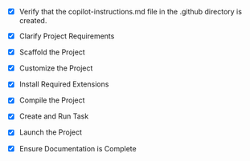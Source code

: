 <!-- Use this file to provide workspace-specific custom instructions to Copilot. -->
- [x] Verify that the copilot-instructions.md file in the .github directory is created.

- [x] Clarify Project Requirements
	<!-- Creating Next.js 15 admin panel for INCARGO logistics company with TypeScript, Tailwind CSS, and Supabase integration -->

- [x] Scaffold the Project
	<!-- Next.js project created successfully with TypeScript, Tailwind CSS, ESLint, App Router, and src directory -->

- [x] Customize the Project
	<!-- Implemented INCARGO-specific admin panel features including dashboard, fleet management, client management, services, and complete UI -->

- [x] Install Required Extensions
	<!-- No additional extensions needed -->

- [x] Compile the Project
	<!-- Project compiles successfully with npm run build and npm run lint -->

- [x] Create and Run Task
	<!-- Development server task created and running on http://localhost:3000 -->

- [x] Launch the Project
	<!-- Project successfully launched and accessible -->

- [x] Ensure Documentation is Complete
	<!-- Comprehensive README created with setup instructions, database schema, and deployment guide -->
